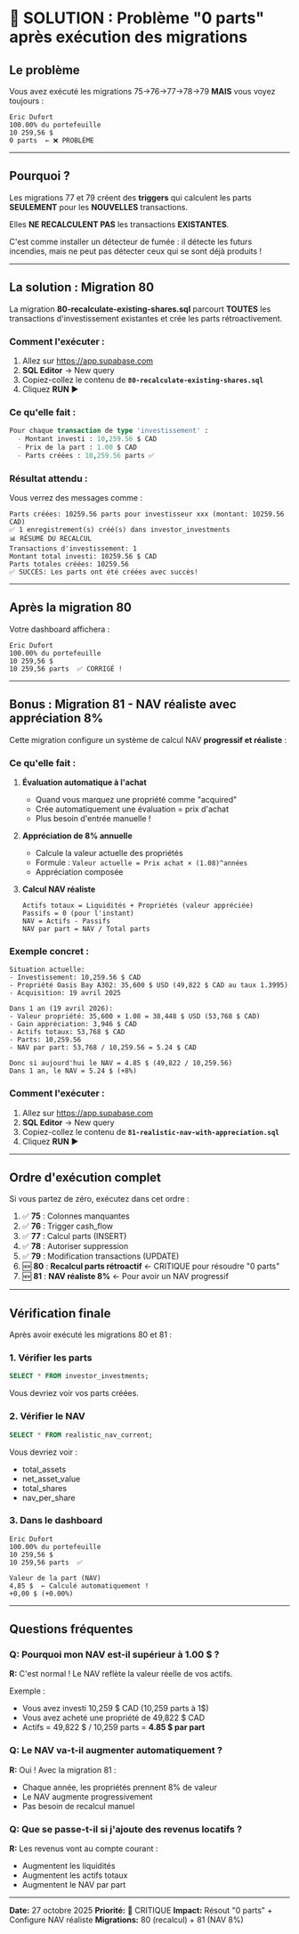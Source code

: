 # 🔴 SOLUTION : Problème "0 parts" après exécution des migrations

## Le problème

Vous avez exécuté les migrations 75→76→77→78→79 **MAIS** vous voyez toujours :

```
Eric Dufort
100.00% du portefeuille
10 259,56 $
0 parts  ← ❌ PROBLÈME
```

---

## Pourquoi ?

Les migrations 77 et 79 créent des **triggers** qui calculent les parts **SEULEMENT** pour les **NOUVELLES** transactions.

Elles **NE RECALCULENT PAS** les transactions **EXISTANTES**.

C'est comme installer un détecteur de fumée : il détecte les futurs incendies, mais ne peut pas détecter ceux qui se sont déjà produits !

---

## La solution : Migration 80

La migration **80-recalculate-existing-shares.sql** parcourt **TOUTES** les transactions d'investissement existantes et crée les parts rétroactivement.

### Comment l'exécuter :

1. Allez sur https://app.supabase.com
2. **SQL Editor** → New query
3. Copiez-collez le contenu de **`80-recalculate-existing-shares.sql`**
4. Cliquez **RUN** ▶️

### Ce qu'elle fait :

```sql
Pour chaque transaction de type 'investissement' :
  - Montant investi : 10,259.56 $ CAD
  - Prix de la part : 1.00 $ CAD
  - Parts créées : 10,259.56 parts ✅
```

### Résultat attendu :

Vous verrez des messages comme :
```
Parts créées: 10259.56 parts pour investisseur xxx (montant: 10259.56 CAD)
✅ 1 enregistrement(s) créé(s) dans investor_investments
📊 RÉSUMÉ DU RECALCUL
Transactions d'investissement: 1
Montant total investi: 10259.56 $ CAD
Parts totales créées: 10259.56
✅ SUCCÈS: Les parts ont été créées avec succès!
```

---

## Après la migration 80

Votre dashboard affichera :

```
Eric Dufort
100.00% du portefeuille
10 259,56 $
10 259,56 parts  ✅ CORRIGÉ !
```

---

## Bonus : Migration 81 - NAV réaliste avec appréciation 8%

Cette migration configure un système de calcul NAV **progressif et réaliste** :

### Ce qu'elle fait :

1. **Évaluation automatique à l'achat**
   - Quand vous marquez une propriété comme "acquired"
   - Crée automatiquement une évaluation = prix d'achat
   - Plus besoin d'entrée manuelle !

2. **Appréciation de 8% annuelle**
   - Calcule la valeur actuelle des propriétés
   - Formule : `Valeur actuelle = Prix achat × (1.08)^années`
   - Appréciation composée

3. **Calcul NAV réaliste**
   ```
   Actifs totaux = Liquidités + Propriétés (valeur appréciée)
   Passifs = 0 (pour l'instant)
   NAV = Actifs - Passifs
   NAV par part = NAV / Total parts
   ```

### Exemple concret :

```
Situation actuelle:
- Investissement: 10,259.56 $ CAD
- Propriété Oasis Bay A302: 35,600 $ USD (49,822 $ CAD au taux 1.3995)
- Acquisition: 19 avril 2025

Dans 1 an (19 avril 2026):
- Valeur propriété: 35,600 × 1.08 = 38,448 $ USD (53,768 $ CAD)
- Gain appréciation: 3,946 $ CAD
- Actifs totaux: 53,768 $ CAD
- Parts: 10,259.56
- NAV par part: 53,768 / 10,259.56 = 5.24 $ CAD

Donc si aujourd'hui le NAV = 4.85 $ (49,822 / 10,259.56)
Dans 1 an, le NAV = 5.24 $ (+8%)
```

### Comment l'exécuter :

1. Allez sur https://app.supabase.com
2. **SQL Editor** → New query
3. Copiez-collez le contenu de **`81-realistic-nav-with-appreciation.sql`**
4. Cliquez **RUN** ▶️

---

## Ordre d'exécution complet

Si vous partez de zéro, exécutez dans cet ordre :

1. ✅ **75** : Colonnes manquantes
2. ✅ **76** : Trigger cash_flow
3. ✅ **77** : Calcul parts (INSERT)
4. ✅ **78** : Autoriser suppression
5. ✅ **79** : Modification transactions (UPDATE)
6. 🆕 **80** : **Recalcul parts rétroactif** ← CRITIQUE pour résoudre "0 parts"
7. 🆕 **81** : **NAV réaliste 8%** ← Pour avoir un NAV progressif

---

## Vérification finale

Après avoir exécuté les migrations 80 et 81 :

### 1. Vérifier les parts
```sql
SELECT * FROM investor_investments;
```
Vous devriez voir vos parts créées.

### 2. Vérifier le NAV
```sql
SELECT * FROM realistic_nav_current;
```
Vous devriez voir :
- total_assets
- net_asset_value
- total_shares
- nav_per_share

### 3. Dans le dashboard
```
Eric Dufort
100.00% du portefeuille
10 259,56 $
10 259,56 parts  ✅

Valeur de la part (NAV)
4,85 $  ← Calculé automatiquement !
+0,00 $ (+0.00%)
```

---

## Questions fréquentes

### Q: Pourquoi mon NAV est-il supérieur à 1.00 $ ?

**R:** C'est normal ! Le NAV reflète la valeur réelle de vos actifs.

Exemple :
- Vous avez investi 10,259 $ CAD (10,259 parts à 1$)
- Vous avez acheté une propriété de 49,822 $ CAD
- Actifs = 49,822 $ / 10,259 parts = **4.85 $ par part**

### Q: Le NAV va-t-il augmenter automatiquement ?

**R:** Oui ! Avec la migration 81 :
- Chaque année, les propriétés prennent 8% de valeur
- Le NAV augmente progressivement
- Pas besoin de recalcul manuel

### Q: Que se passe-t-il si j'ajoute des revenus locatifs ?

**R:** Les revenus vont au compte courant :
- Augmentent les liquidités
- Augmentent les actifs totaux
- Augmentent le NAV par part

---

**Date:** 27 octobre 2025
**Priorité:** 🔴 CRITIQUE
**Impact:** Résout "0 parts" + Configure NAV réaliste
**Migrations:** 80 (recalcul) + 81 (NAV 8%)
